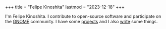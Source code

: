 +++
title = "Felipe Kinoshita"
lastmod = "2023-12-18"
+++

I'm Felipe Kinoshita. I contribute to open-source software and participate
on the <a href="https://www.gnome.org" target="_blank" rel="me">GNOME</a> community.
I have some [projects](/projects) and I also [write](/articles) some things.
